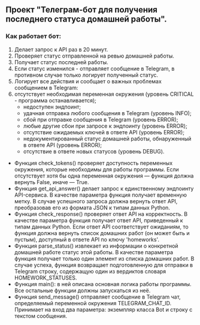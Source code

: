 <h2>Проект "Телеграм-бот для получения последнего статуса домашней работы".</h2>

<h3>Как работает бот:</h3>
<ol>
    <li>Делает запрос к API раз в 20 минут.</li>
    <li>Проверяет статус отправленной на ревью домашней работы.</li>
    <li>Получает статус последней работы.</li>
    <li>Если статус изменился - отправляет сообщение в Telegram, в противном случае только логирует полученный статус.</li>
    <li>Логирует все действия и сообщает о важных проблемах сообщением в Telegram:
    <li>отсутствует необходимая переменная окружения (уровень CRITICAL - программа останавливается);
        <ul>
            <li>недоступен эндпоинт;</li>
            <li>удачная отправка любого сообщения в Telegram (уровень INFO);</li>
            <li>сбой при отправке сообщения в Telegram (уровень ERROR);</li>
            <li>любые другие сбои при запросе к эндпоинту (уровень ERROR);</li>
            <li>отсутствие ожидаемых ключей в ответе API (уровень ERROR);</li>
            <li>недокументированный статус домашней работы, обнаруженный в ответе API (уровень ERROR);</li>
            <li>отсутствие в ответе новых статусов (уровень DEBUG).</li>
        </ul>
    </li>
</ol>

<ul>
    <li>Функция check_tokens() проверяет доступность переменных окружения, которые необходимы для работы программы. Если отсутствует хотя бы одна переменная окружения — функция должна вернуть False, иначе — True.</li>
    <li>Функция get_api_answer() делает запрос к единственному эндпоинту API-сервиса. В качестве параметра функция получает временную метку. В случае успешного запроса должна вернуть ответ API, преобразовав его из формата JSON к типам данных Python.</li>
    <li>Функция check_response() проверяет ответ API на корректность. В качестве параметра функция получает ответ API, приведенный к типам данных Python. Если ответ API соответствует ожиданиям, то функция должна вернуть список домашних работ (он может быть и пустым), доступный в ответе API по ключу 'homeworks'.</li>
    <li>Функция parse_status() извлекает из информации о конкретной домашней работе статус этой работы. В качестве параметра функция получает только один элемент из списка домашних работ. В случае успеха, функция возвращает подготовленную для отправки в Telegram строку, содержащую один из вердиктов словаря HOMEWORK_STATUSES.</li>
    <li>Функция main(): в ней описана основная логика работы программы. Все остальные функции должны запускаться из неё.</li>
    <li>Функция send_message() отправляет сообщение в Telegram чат, определяемый переменной окружения TELEGRAM_CHAT_ID. Принимает на вход два параметра: экземпляр класса Bot и строку с текстом сообщения.</li>
</ul>